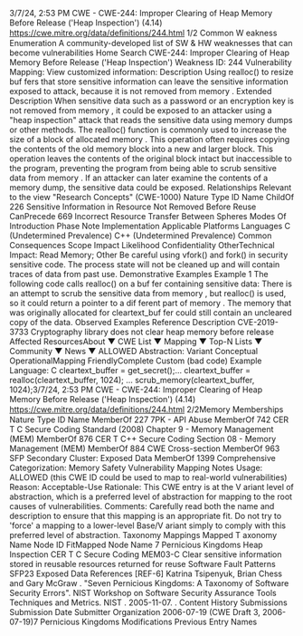 3/7/24, 2:53 PM CWE - CWE-244: Improper Clearing of Heap Memory Before Release ('Heap Inspection') (4.14)
https://cwe.mitre.org/data/deﬁnitions/244.html 1/2
Common W eakness Enumeration
A community-developed list of SW & HW weaknesses that can become
vulnerabilities
Home Search
CWE-244: Improper Clearing of Heap Memory Before Release ('Heap Inspection')
Weakness ID: 244
Vulnerability Mapping: 
View customized information:
 Description
Using realloc() to resize buf fers that store sensitive information can leave the sensitive information exposed to attack, because it is not
removed from memory .
 Extended Description
When sensitive data such as a password or an encryption key is not removed from memory , it could be exposed to an attacker using
a "heap inspection" attack that reads the sensitive data using memory dumps or other methods. The realloc() function is commonly
used to increase the size of a block of allocated memory . This operation often requires copying the contents of the old memory block
into a new and larger block. This operation leaves the contents of the original block intact but inaccessible to the program, preventing
the program from being able to scrub sensitive data from memory . If an attacker can later examine the contents of a memory dump,
the sensitive data could be exposed.
 Relationships
 Relevant to the view "Research Concepts" (CWE-1000)
Nature Type ID Name
ChildOf 226 Sensitive Information in Resource Not Removed Before Reuse
CanPrecede 669 Incorrect Resource Transfer Between Spheres
 Modes Of Introduction
Phase Note
Implementation
 Applicable Platforms
Languages
C (Undetermined Prevalence)
C++ (Undetermined Prevalence)
 Common Consequences
Scope Impact Likelihood
Confidentiality
OtherTechnical Impact: Read Memory; Other
Be careful using vfork() and fork() in security sensitive code. The process state will not be cleaned up
and will contain traces of data from past use.
 Demonstrative Examples
Example 1
The following code calls realloc() on a buf fer containing sensitive data:
There is an attempt to scrub the sensitive data from memory , but realloc() is used, so it could return a pointer to a dif ferent part of
memory . The memory that was originally allocated for cleartext\_buf fer could still contain an uncleared copy of the data.
 Observed Examples
Reference Description
CVE-2019-3733 Cryptography library does not clear heap memory before release
 Affected ResourcesAbout ▼ CWE List ▼ Mapping ▼ Top-N Lists ▼ Community ▼ News ▼
ALLOWED
Abstraction: Variant
Conceptual OperationalMapping
FriendlyComplete Custom
(bad code) Example Language: C 
cleartext\_buffer = get\_secret();...
cleartext\_buffer = realloc(cleartext\_buffer, 1024);
...
scrub\_memory(cleartext\_buffer, 1024);3/7/24, 2:53 PM CWE - CWE-244: Improper Clearing of Heap Memory Before Release ('Heap Inspection') (4.14)
https://cwe.mitre.org/data/deﬁnitions/244.html 2/2Memory
 Memberships
Nature Type ID Name
MemberOf 227 7PK - API Abuse
MemberOf 742 CER T C Secure Coding Standard (2008) Chapter 9 - Memory Management (MEM)
MemberOf 876 CER T C++ Secure Coding Section 08 - Memory Management (MEM)
MemberOf 884 CWE Cross-section
MemberOf 963 SFP Secondary Cluster: Exposed Data
MemberOf 1399 Comprehensive Categorization: Memory Safety
 Vulnerability Mapping Notes
Usage: ALLOWED (this CWE ID could be used to map to real-world vulnerabilities)
Reason: Acceptable-Use
Rationale:
This CWE entry is at the V ariant level of abstraction, which is a preferred level of abstraction for mapping to the root causes of
vulnerabilities.
Comments:
Carefully read both the name and description to ensure that this mapping is an appropriate fit. Do not try to 'force' a mapping to a
lower-level Base/V ariant simply to comply with this preferred level of abstraction.
 Taxonomy Mappings
Mapped T axonomy Name Node ID FitMapped Node Name
7 Pernicious Kingdoms Heap Inspection
CER T C Secure Coding MEM03-C Clear sensitive information stored in reusable resources returned for reuse
Software Fault Patterns SFP23 Exposed Data
 References
[REF-6] Katrina Tsipenyuk, Brian Chess and Gary McGraw . "Seven Pernicious Kingdoms: A Taxonomy of Software Security
Errors". NIST Workshop on Software Security Assurance Tools Techniques and Metrics. NIST . 2005-11-07.
.
 Content History
 Submissions
Submission Date Submitter Organization
2006-07-19
(CWE Draft 3, 2006-07-19)7 Pernicious Kingdoms
 Modifications
 Previous Entry Names
